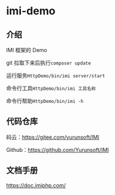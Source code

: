 # imi-demo

## 介绍

IMI 框架的 Demo

git 拉取下来后执行`composer update`

运行服务`HttpDemo/bin/imi server/start`

命令行工具`HttpDemo/bin/imi 工具名称`

命令行帮助`HttpDemo/bin/imi -h`

## 代码仓库

码云：https://gitee.com/yurunsoft/IMI

Github：https://github.com/Yurunsoft/IMI

## 文档手册

https://doc.imiphp.com/
